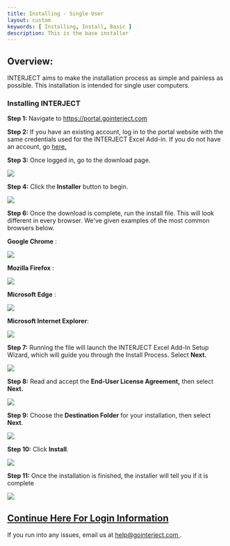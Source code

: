 ```yaml
---
title: Installing - Single User
layout: custom
keywords: [ Installing, Install, Basic ]
description: This is the base installer
---
```


##  **Overview:**

INTERJECT aims to make the installation process as simple and painless as possible. This installation is intended for single user computers. 

###  Installing INTERJECT 

**Step 1:** Navigate to  [ https://portal.gointerject.com ](https://portal.gointerject.com/login.html)

**Step 2:** If you have an existing account, log in to the portal website with the same credentials used for the INTERJECT Excel Add-in. If you do not have an account, go [ here. ](https://portal.gointerject.com/invite.html?mode=create)

**Step 3:** Once logged in, go to the download page. 

![](/images/SingleUser/02.jpg)

  


**Step 4:** Click the **Installer** button to begin. 

![](/images/SingleUser/03.jpg)

  


**Step 6:** Once the download is complete, run the install file. This will look different in every browser. We've given examples of the most common browsers below. 

**Google Chrome** : 

![](/images/SingleUser/04.jpg)

  


**Mozilla Firefox** : 

![](/images/SingleUser/06.jpg)

  


**Microsoft** **Edge** : 

![](/images/SingleUser/07.jpg)

  


**Microsoft Internet Explorer**: 

![](/images/SingleUser/08.jpg)

  


**Step 7:** Running the file will launch the INTERJECT Excel Add-In Setup Wizard, which will guide you through the Install Process. Select **Next.**

![](/images/SingleUser/09.jpg)

  


**Step 8:** Read and accept the **End-User License Agreement,** then select **Next.**

![](/images/SingleUser/10.jpg)

  


**Step 9:** Choose the **Destination Folder** for your installation, then select **Next**. 

![](/images/SingleUser/11.jpg)

  


**Step 10:** Click **Install**. 

![](/images/SingleUser/12.jpg)

  


**Step 11:** Once the installation is finished, the installer will tell you if it is complete 

![](/images/SingleUser/13.jpg)



<a href="https://docs.gointerject.com/wAbout/Logging-In.html#before-using-interject-heres-how-to-login"><h2>Continue Here For Login Information</h2></a>


If you run into any issues, email us at [ help@gointerject.com ](mailto:help@gointerject.com). 
